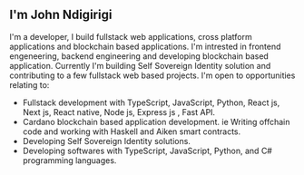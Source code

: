 ## I'm John Ndigirigi
I'm a developer, I build fullstack web applications, cross platform applications and blockchain based applications. I'm intrested in frontend engeneering, backend engineering and developing blockchain based application. Currently I'm building Self Sovereign Identity solution and contributing to a few fullstack web based projects.
I'm open to opportunities relating to:
- Fullstack development with TypeScript, JavaScript, Python,  React js, Next js, React native, Node js, Express js , Fast API.
- Cardano blockchain based application development. ie Writing offchain code and working with Haskell and Aiken smart contracts.
- Developing Self Sovereign Identity solutions.
- Developing softwares with  TypeScript, JavaScript, Python, and C# programming languages.

